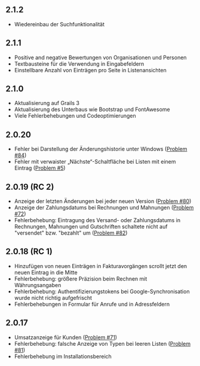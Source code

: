 ## 2.1.2

* Wiedereinbau der Suchfunktionalität

## 2.1.1

* Positive and negative Bewertungen von Organisationen und Personen
* Textbausteine für die Verwendung in Eingabefeldern
* Einstellbare Anzahl von Einträgen pro Seite in Listenansichten

## 2.1.0

* Aktualisierung auf Grails 3
* Aktualisierung des Unterbaus wie Bootstrap und FontAwesome
* Viele Fehlerbehebungen und Codeoptimierungen

## 2.0.20

* Fehler bei Darstellung der Änderungshistorie unter Windows
  ([Problem #84](https://github.com/dellermann/springcrm/issues/84))
* Fehler mit verwaister „Nächste“-Schaltfläche bei Listen mit einem Eintrag
  ([Problem #5](https://github.com/dellermann/springcrm/issues/5))

[comment]: STOP

## 2.0.19 (RC 2)

* Anzeige der letzten Änderungen bei jeder neuen Version
  ([Problem #80](https://github.com/dellermann/springcrm/issues/80))
* Anzeige der Zahlungsdatums bei Rechnungen und Mahnungen
  ([Problem #72](https://github.com/dellermann/springcrm/issues/72))
* Fehlerbehebung: Eintragung des Versand- oder Zahlungsdatums in Rechnungen,
  Mahnungen und Gutschriften schaltete nicht auf "versendet" bzw. "bezahlt" um
  ([Problem #82](https://github.com/dellermann/springcrm/issues/82))

## 2.0.18 (RC 1)

* Hinzufügen von neuen Einträgen in Fakturavorgängen scrollt jetzt den neuen
  Eintrag in die Mitte
* Fehlerbehebung: größere Präzision beim Rechnen mit Währungsangaben
* Fehlerbehebung: Authentifizierungstokens bei Google-Synchronisation wurde
  nicht richtig aufgefrischt
* Fehlerbehebungen in Formular für Anrufe und in Adressfeldern

## 2.0.17

* Umsatzanzeige für Kunden
  ([Problem #71](https://github.com/dellermann/springcrm/issues/71))
* Fehlerbehebung: falsche Anzeige von Typen bei leeren Listen
  ([Problem #81](https://github.com/dellermann/springcrm/issues/81))
* Fehlerbehebung im Installationsbereich
